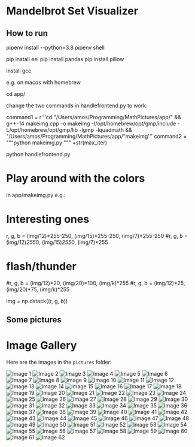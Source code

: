 # Mandelbrot Set Visualizer
## How to run

pipenv install --python=3.8
pipenv shell 

pip install eel
pip install pandas 
pip install pillow 

install gcc

e.g. on macos with homebrew

cd app/ 

change the two commands in handlefrontend.py to work: 

command1 = r'''cd "/Users/amos/Programming/MathPictures/app/" && g++-14 makeimg.cpp -o makeimg -I/opt/homebrew/opt/gmp/include -L/opt/homebrew/opt/gmp/lib -lgmp -lquadmath && "/Users/amos/Programming/MathPictures/app/"makeimg'''
command2 = """python makeimg.py """ +str(max_iter)

python handlefrontend.py

# Play around with the colors 

in app/makeimg.py
e.g.: 

# Interesting ones 
r, g, b = (img/12)*255-250, (img/15)*255-250, (img/7)*255-250
#r, g, b = (img/12)*255*0, (img/15)*255*0, (img/7)*255

# flash/thunder
#r, g, b = (img/12)*20, (img/20)*100, (img/k)*255
#r, g, b = (img/12)*25, (img/20)*75, (img/k)*255

img = np.dstack((r, g, b))

## Some pictures 



# Image Gallery

Here are the images in the `pictures` folder:

![Image 1](pictures/1639070595.461803.png)
![Image 2](pictures/1639070606.568746.png)
![Image 3](pictures/1639070607.741991.png)
![Image 4](pictures/1639073546.503952.png)
![Image 5](pictures/1639073918.610709.png)
![Image 6](pictures/1639074278.779958.png)
![Image 7](pictures/1639074296.970081.png)
![Image 8](pictures/1639074332.041203.png)
![Image 9](pictures/1639074357.501485.png)
![Image 10](pictures/1639074373.883678.png)
![Image 11](pictures/1639074397.286159.png)
![Image 12](pictures/1639074426.533002.png)
![Image 13](pictures/1639074499.935029.png)
![Image 14](pictures/1639074553.888472.png)
![Image 15](pictures/1639074592.500105.png)
![Image 16](pictures/1639074631.675422.png)
![Image 17](pictures/1639074676.57048.png)
![Image 18](pictures/1639074720.082191.png)
![Image 19](pictures/1639074760.703167.png)
![Image 20](pictures/1639074869.61541.png)
![Image 21](pictures/1639074911.571322.png)
![Image 22](pictures/1639074943.380764.png)
![Image 23](pictures/1639074981.440699.png)
![Image 24](pictures/1639075190.383948.png)
![Image 25](pictures/1639075339.229666.png)
![Image 26](pictures/1639075532.240123.png)
![Image 27](pictures/1639075617.899322.png)
![Image 28](pictures/1639075643.927251.png)
![Image 29](pictures/1639075673.313429.png)
![Image 30](pictures/1639075685.308091.png)
![Image 31](pictures/1639075696.670374.png)
![Image 32](pictures/1639075719.493465.png)
![Image 33](pictures/1639075773.220888.png)
![Image 34](pictures/1639075846.027033.png)
![Image 35](pictures/1639075876.464574.png)
![Image 36](pictures/1639076003.254242.png)
![Image 37](pictures/1639076042.476685.png)
![Image 38](pictures/1639076098.841196.png)
![Image 39](pictures/1639076126.709522.png)
![Image 40](pictures/1639076209.870843.png)
![Image 41](pictures/1639076251.936124.png)
![Image 42](pictures/1639076277.797244.png)
![Image 43](pictures/1639076312.235478.png)
![Image 44](pictures/1639076406.700503.png)
![Image 45](pictures/1639076438.176674.png)
![Image 46](pictures/1639076467.181352.png)
![Image 47](pictures/1639076527.928269.png)
![Image 48](pictures/1639076582.48365.png)
![Image 49](pictures/1639076610.244758.png)
![Image 50](pictures/1639076643.308115.png)
![Image 51](pictures/1639076734.350588.png)
![Image 52](pictures/1639076793.99751.png)
![Image 53](pictures/1639076834.79592.png)
![Image 54](pictures/1639076865.876942.png)
![Image 55](pictures/1639076877.797803.png)
![Image 56](pictures/1639076887.141983.png)
![Image 57](pictures/1639076905.43112.png)
![Image 58](pictures/1639076920.901638.png)
![Image 59](pictures/1639076954.054655.png)
![Image 60](pictures/1639076982.373591.png)
![Image 61](pictures/1639077039.859203.png)
![Image 62](pictures/1639077082.981824.png)